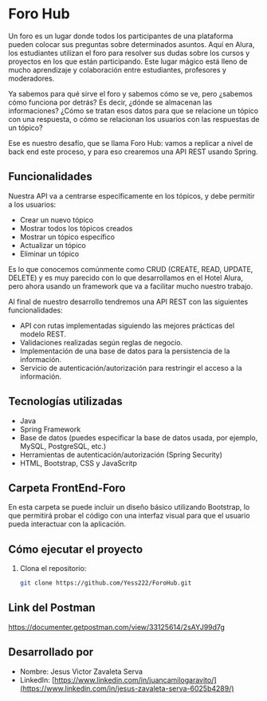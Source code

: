 # Foro Hub

Un foro es un lugar donde todos los participantes de una plataforma pueden colocar sus preguntas sobre determinados asuntos. Aquí en Alura, los estudiantes utilizan el foro para resolver sus dudas sobre los cursos y proyectos en los que están participando. Este lugar mágico está lleno de mucho aprendizaje y colaboración entre estudiantes, profesores y moderadores.

Ya sabemos para qué sirve el foro y sabemos cómo se ve, pero ¿sabemos cómo funciona por detrás? Es decir, ¿dónde se almacenan las informaciones? ¿Cómo se tratan esos datos para que se relacione un tópico con una respuesta, o cómo se relacionan los usuarios con las respuestas de un tópico?

Ese es nuestro desafío, que se llama Foro Hub: vamos a replicar a nivel de back end este proceso, y para eso crearemos una API REST usando Spring.

## Funcionalidades

Nuestra API va a centrarse específicamente en los tópicos, y debe permitir a los usuarios:

- Crear un nuevo tópico
- Mostrar todos los tópicos creados
- Mostrar un tópico específico
- Actualizar un tópico
- Eliminar un tópico

Es lo que conocemos comúnmente como CRUD (CREATE, READ, UPDATE, DELETE) y es muy parecido con lo que desarrollamos en el Hotel Alura, pero ahora usando un framework que va a facilitar mucho nuestro trabajo.

Al final de nuestro desarrollo tendremos una API REST con las siguientes funcionalidades:

- API con rutas implementadas siguiendo las mejores prácticas del modelo REST.
- Validaciones realizadas según reglas de negocio.
- Implementación de una base de datos para la persistencia de la información.
- Servicio de autenticación/autorización para restringir el acceso a la información.

## Tecnologías utilizadas

- Java
- Spring Framework
- Base de datos (puedes especificar la base de datos usada, por ejemplo, MySQL, PostgreSQL, etc.)
- Herramientas de autenticación/autorización (Spring Security)
- HTML, Bootstrap, CSS y JavaScritp

## Carpeta FrontEnd-Foro
En esta carpeta se puede incluir un diseño básico utilizando Bootstrap, lo que permitirá probar el código con una interfaz visual para que el usuario pueda interactuar con la aplicación.

## Cómo ejecutar el proyecto

1. Clona el repositorio:
   ```bash
   git clone https://github.com/Yess222/ForoHub.git

## Link del Postman
https://documenter.getpostman.com/view/33125614/2sAYJ99d7g

## Desarrollado por
* Nombre: Jesus Victor Zavaleta Serva
* LinkedIn: [https://www.linkedin.com/in/juancamilogaravito/](https://www.linkedin.com/in/jesus-zavaleta-serva-6025b4289/)
